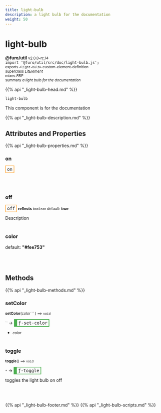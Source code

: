 ```yaml
---
title: light-bulb
description: a light bulb for the documentation
weight: 50
---
```


# light-bulb
**@furo/util** <small>v2.0.0-rc.14</small>
<br>`import '@furo/util/src/doc/light-bulb.js';`<small>
<br>exports `<light-bulb>` custom-element-definition
<br>superclass *LitElement*
<br> mixes *FBP*</small>
<br><small>summary *a light bulb for the documentation*</small>

{{% api "_light-bulb-head.md" %}}

`light-bulb`

 This component is for the documentation

{{% api "_light-bulb-description.md" %}}


## Attributes and Properties
{{% api "_light-bulb-properties.md" %}}



### **on**

<span  style="border-width:2px; border-style: solid;border-color:  rgb(255, 182, 91);font-family:monospace; padding:2px 4px;">on</span>
</small>


<br><br>



### **off**

<span  style="border-width:2px; border-style: solid;border-color:  rgb(255, 182, 91);font-family:monospace; padding:2px 4px;">off</span> <small>**reflects**</small>
<small>`boolean` default: **true**</small>

Description
<br><br>

### **color**
default: **&#34;#fee753&#34;**</small>


<br><br>

## Methods
{{% api "_light-bulb-methods.md" %}}



### **setColor**
<small>**setColor**(*color* `` ) ⟹ `void`</small>

<small>`` </small> →
<span  style="border-width:2px 2px 2px 10px; border-style: solid;border-color:  rgb(76, 175, 80);font-family:monospace; padding:2px 4px;">ƒ-set-color</span>



- <small>*color* </small>
<br><br>

### **toggle**
<small>**toggle**() ⟹ `void`</small>

<small>`*`</small> →
<span  style="border-width:2px 2px 2px 10px; border-style: solid;border-color:  rgb(76, 175, 80);font-family:monospace; padding:2px 4px;">ƒ-toggle</span>

toggles the light bulb on off

<br><br>






{{% api "_light-bulb-footer.md" %}}
{{% api "_light-bulb-scripts.md" %}}
